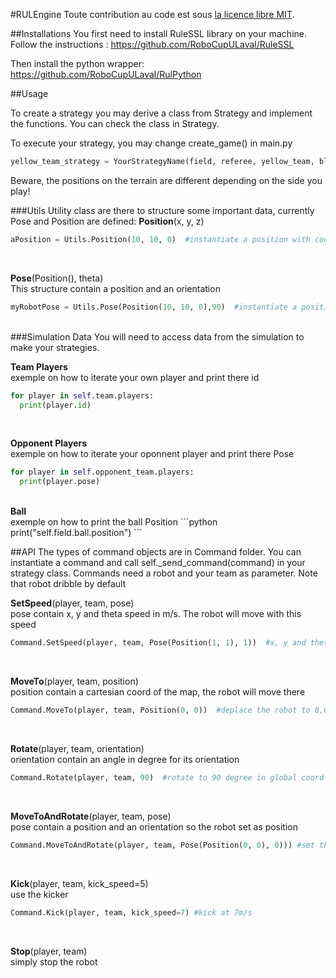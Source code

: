 #RULEngine
Toute contribution au code est sous [la licence libre MIT](https://opensource.org/licenses/mit-license.php).

##Installations
You first need to install RuleSSL library on your machine. Follow the instructions :
https://github.com/RoboCupULaval/RuleSSL

Then install the python wrapper:
https://github.com/RoboCupULaval/RulPython


##Usage

To create a strategy you may derive a class from Strategy and implement the functions.
You can check the class in Strategy.

To execute your strategy, you may change create_game() in main.py
```python
yellow_team_strategy = YourStrategyName(field, referee, yellow_team, blue_team)
```
Beware, the positions on the terrain are different depending on the side you play!

###Utils
Utility class are there to structure some important data, currently Pose and Position are defined:
<b>Position</b>(x, y, z)
```python
aPosition = Utils.Position(10, 10, 0)  #instantiate a position with coord : x=10, y=10, z=0
```
<br>

<b>Pose</b>(Position(), theta)<br>
This structure contain a position and an orientation
```python
myRobotPose = Utils.Pose(Position(10, 10, 0),90)  #instantiate a position with coord : x=10, y=10, z=0 and orientation of 90 degree
```
<br>
###Simulation Data
You will need to access data from the simulation to make your strategies.

<b>Team Players</b> <br>
exemple on how to iterate your own player and print there id
```python
for player in self.team.players:
  print(player.id)
```
<br>

<b>Opponent Players</b> <br>
exemple on how to iterate your oponnent player and print there Pose
```python
for player in self.opponent_team.players:
  print(player.pose)
```
<br>
<b>Ball</b> <br>
exemple on how to print the ball Position
```python
print("self.field.ball.position")
```


##API
The types of command objects are in Command folder. You can instantiate a command and call self._send_command(command)
in your strategy class. Commands need a robot and your team as parameter.
Note that robot dribble by default

<b>SetSpeed</b>(player, team, pose)<br>
pose contain x, y and theta speed in m/s. The robot will move with this speed
```python
Command.SetSpeed(player, team, Pose(Position(1, 1), 1))  #x, y and theta speed = 1
```
<br>

<b>MoveTo</b>(player, team, position)<br>
position contain a cartesian coord of the map, the robot will move there
```python
Command.MoveTo(player, team, Position(0, 0))  #deplace the robot to 0,0 on the field
```
<br>

<b>Rotate</b>(player, team, orientation)<br>
orientation contain an angle in degree for its orientation
```python
Command.Rotate(player, team, 90)  #rotate to 90 degree in global coord system
```
<br>

<b>MoveToAndRotate</b>(player, team, pose)<br>
pose contain a position and an orientation so the robot set as position
```python
Command.MoveToAndRotate(player, team, Pose(Position(0, 0), 0))) #set the position to 0, 0 coord and orientation to 0
```
<br>

<b>Kick</b>(player, team, kick_speed=5)<br>
use the kicker
```python
Command.Kick(player, team, kick_speed=7) #kick at 7m/s
```
<br>

<b>Stop</b>(player, team)<br>
simply stop the robot

